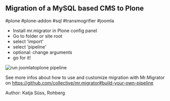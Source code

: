 ## Migration of a MySQL based CMS to Plone

#plone #plone-addon #sql #transmogrifier #joomla

- Install mr.migrator in Plone config panel
- Go to folder or site root
- select 'import'
- select 'pipeline'
- optional: change arguments
- go for it!


![run joomlatoplone pipeline](https://github.com/rohberg/joomljoomlamigrationatoplone/raw/master/public/runpipeline.png)

See more infos about how to use and customize migration with Mr.Migrator on 
https://github.com/collective/mr.migrator#build-your-own-pipeline


Author: Katja Süss, Rohberg

